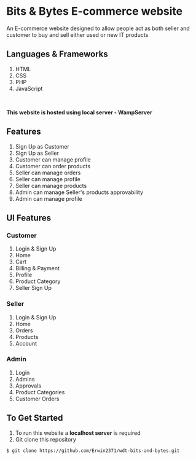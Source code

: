 # Bits & Bytes E-commerce website
An E-commerce website designed to allow people act as both seller and customer to buy and sell either used or new IT products

## Languages & Frameworks
1. HTML
2. CSS
3. PHP
4. JavaScript
<br/>

**This website is hosted using local server - WampServer**

## Features
1. Sign Up as Customer
2. Sign Up as Seller
3. Customer can manage profile
4. Customer can order products
5. Seller can manage orders
6. Seller can manage profile
7. Seller can manage products
8. Admin can manage Seller's products approvability
9. Admin can manage profile

## UI Features
### Customer
1. Login & Sign Up
2. Home 
3. Cart
4. Billing & Payment
5. Profile
6. Product Category
7. Seller Sign Up

### Seller
1. Login & Sign Up
2. Home 
3. Orders
4. Products
5. Account

### Admin
1. Login
2. Admins
3. Approvals
4. Product Categories
5. Customer Orders


## To Get Started
1. To run this website a **localhost server** is required
2. Git clone this repository
```
$ git clone https://github.com/Erwin2371/wdt-bits-and-bytes.git
```



